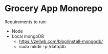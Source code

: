 # Grocery App Monorepo


Requirements to run:
- Node
- Local mongoDB
    - https://zellwk.com/blog/install-mongodb/
    - sudo mkdir -p /data/db